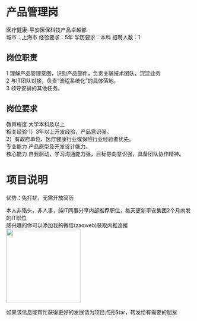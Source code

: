 # 产品管理岗
医疗健康-平安医保科技产品卓越部  
城市：上海市 经验要求：5年 学历要求：本科  招聘人数：1

## 岗位职责
1	理解产品管理意图，识别产品部件，负责关联技术团队，沉淀业务   
2	与IT团队对接，负责“流程系统化”的具体落地。   
3	领导安排的其他任务。

## 岗位要求
教育程度	大学本科及以上   
相关经验	1）3年以上开发经验，产品意识强。   
2）有政府单位、医疗健康行业或保险行业经验者优先。   
专业能力	产品原型及开发设计能力。   
核心能力	自我驱动，学习沟通能力强，目标导向意识强，具备团队协作精神。

# 项目说明

优势：免打扰，无需开放简历

本人非猎头，非人事，纯IT同事分享内部推荐职位，每天更新平安集团2个月内发的IT职位  
感兴趣的你可以添加我的微信(zaqweb)获取内推连接  
<img src="https://github.com/zaqweb/PA-IT-JOBS/blob/master/WechatICode.jpeg"  height="200" width="200">

如果该信息能帮忙获得更好的发展请为项目点亮Star，转发给有需要的朋友




